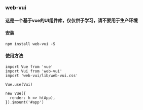 ### web-vui

#### 这是一个基于vue的UI组件库，仅仅供于学习，请不要用于生产环境

#### 安装

```
npm install web-vui -S
```

#### 使用方法
```
import Vue from 'vue'
import Vui from 'web-vui'
import 'web-vui/lib/web-vui.css'

Vue.use(Vui)

new Vue({
  render: h => h(App),
}).$mount('#app')
```